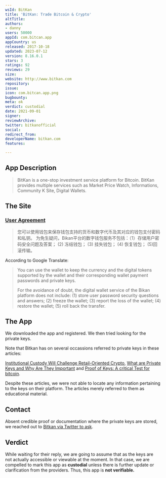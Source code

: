 ```yaml
---
wsId: BitKan
title: 'BitKan: Trade Bitcoin & Crypto'
altTitle: 
authors:
- danny
users: 50000
appId: com.bitcan.app
appCountry: us
released: 2017-10-18
updated: 2023-07-12
version: 8.16.0.1
stars: 3
ratings: 92
reviews: 29
size: 
website: http://www.bitkan.com
repository: 
issue: 
icon: com.bitcan.app.png
bugbounty: 
meta: ok
verdict: custodial
date: 2021-09-01
signer: 
reviewArchive: 
twitter: bitkanofficial
social: 
redirect_from: 
developerName: bitkan.com
features: 

---
```


## App Description

> BitKan is a one-stop investment service platform for Bitcoin. BitKan provides multiple services such as Market Price Watch, Informations, Community K Site, Digital Wallets.

## The Site

### [User Agreement](https://bitkan.com/help/protocol)

> 您可以使用钱包来保存钱包支持的货币和数字代币及其对应的钱包支付密码和私钥。
为免生疑问，Bikan平台的数字钱包服务不包括：（1）存储用户密码安全问题及答案； (2) 冻结钱包； (3) 挂失钱包； (4) 恢复钱包； (5)回滚传输。

According to Google Translate:

> You can use the wallet to keep the currency and the digital tokens supported by the wallet and their corresponding wallet payment passwords and private keys.
>
> For the avoidance of doubt, the digital wallet service of the Bikan platform does not include: (1) store user password security questions and answers; (2) freeze the wallet; (3) report the loss of the wallet; (4) restore the wallet; (5) roll back the transfer.

## The App

We downloaded the app and registered. We then tried looking for the private keys. 

Note that Bitkan has on several occassions referred to private keys in these articles:

[Institutional Custody Will Challenge Retail-Oriented Crypto](https://bitkan.com/news/topic/555748), [What are Private Keys and Why Are They Important](https://bitkan.com/zh/news/topic/377326) and [Proof of Keys: A critical Test for bitcoin](https://bitkan.com/news/topic/552254).

Despite these articles, we were not able to locate any information pertaining to the keys on their platform. The articles merely referred to them as educational material.

## Contact

Absent credible proof or documentation where the private keys are stored, we reached out to [Bitkan via Twitter to ask](https://twitter.com/BitcoinWalletz/status/1451073356900405248).

## Verdict

While waiting for their reply, we are going to assume that as the keys are not actually accessible or viewable at the moment. In that case, we are compelled to mark this app as **custodial** unless there is further update or clarification from the providers. Thus, this app is **not verifiable.**
